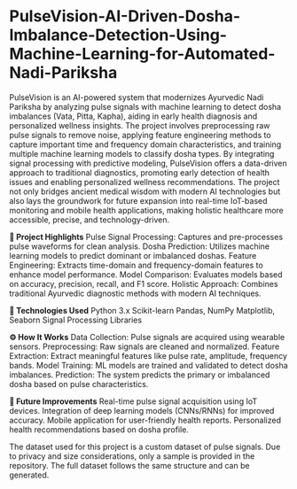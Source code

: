 # PulseVision-AI-Driven-Dosha-Imbalance-Detection-Using-Machine-Learning-for-Automated-Nadi-Pariksha
PulseVision is an AI-powered system that modernizes Ayurvedic Nadi Pariksha by analyzing pulse signals with machine learning to detect dosha imbalances (Vata, Pitta, Kapha), aiding in early health diagnosis and personalized wellness insights.
The project involves preprocessing raw pulse signals to remove noise, applying feature engineering methods to capture important time and frequency domain characteristics, and training multiple machine learning models to classify dosha types. By integrating signal processing with predictive modeling, PulseVision offers a data-driven approach to traditional diagnostics, promoting early detection of health issues and enabling personalized wellness recommendations. The project not only bridges ancient medical wisdom with modern AI technologies but also lays the groundwork for future expansion into real-time IoT-based monitoring and mobile health applications, making holistic healthcare more accessible, precise, and technology-driven.

**🧠 Project Highlights**
Pulse Signal Processing: Captures and pre-processes pulse waveforms for clean analysis.
Dosha Prediction: Utilizes machine learning models to predict dominant or imbalanced doshas.
Feature Engineering: Extracts time-domain and frequency-domain features to enhance model performance.
Model Comparison: Evaluates models based on accuracy, precision, recall, and F1 score.
Holistic Approach: Combines traditional Ayurvedic diagnostic methods with modern AI techniques.

**🚀 Technologies Used**
Python 3.x
Scikit-learn
Pandas, NumPy
Matplotlib, Seaborn
Signal Processing Libraries

**⚙️ How It Works**
Data Collection: Pulse signals are acquired using wearable sensors.
Preprocessing: Raw signals are cleaned and normalized.
Feature Extraction: Extract meaningful features like pulse rate, amplitude, frequency bands.
Model Training: ML models are trained and validated to detect dosha imbalances.
Prediction: The system predicts the primary or imbalanced dosha based on pulse characteristics.

**🎯 Future Improvements**
Real-time pulse signal acquisition using IoT devices.
Integration of deep learning models (CNNs/RNNs) for improved accuracy.
Mobile application for user-friendly health reports.
Personalized health recommendations based on dosha profile.

The dataset used for this project is a custom dataset of pulse signals. Due to privacy and size considerations, only a sample is provided in the repository. The full dataset follows the same structure and can be generated.
